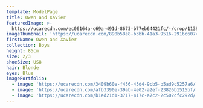 ```yaml
---
template: ModelPage
title: Owen and Xavier
featuredImage: >-
  https://ucarecdn.com/ec06164a-c69a-491d-8673-b77eb64421fc/-/crop/1138x651/0,0/-/preview/
imageThumbnail: 'https://ucarecdn.com/890b58e8-b3bb-41a3-9516-2916c60746f0/'
firstName: Owen and Xavier
collection: Boys
height: 85cm
size: 2/3
shoeSize: US8
hair: Blonde
eyes: Blue
imagePortfolio:
  - image: 'https://ucarecdn.com/3409b60e-f456-43d4-9cb5-b5ad9c5257a6/'
  - image: 'https://ucarecdn.com/afb3390e-39ab-4e02-a2ef-23826b1515bf/'
  - image: 'https://ucarecdn.com/b1ed21d1-3717-417c-a7c2-2c502cfc292d/'
---
```


